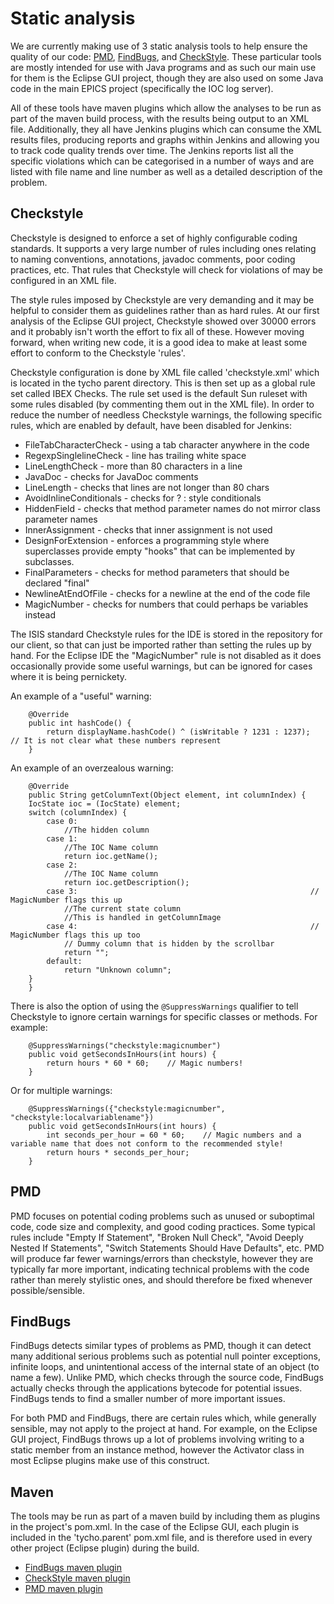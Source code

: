# Static analysis

We are currently making use of 3 static analysis tools to help ensure the quality of our code: [PMD](https://pmd.github.io/), [FindBugs](http://findbugs.sourceforge.net/), and [CheckStyle](https://checkstyle.sourceforge.io/). These particular tools are mostly intended for use with Java programs and as such our main use for them is the Eclipse GUI project, though they are also used on some Java code in the main EPICS project (specifically the IOC log server).

All of these tools have maven plugins which allow the analyses to be run as part of the maven build process, with the results being output to an XML file. Additionally, they all have Jenkins plugins which can consume the XML results files, producing reports and graphs within Jenkins and allowing you to track code quality trends over time. The Jenkins reports list all the specific violations which can be categorised in a number of ways and are listed with file name and line number as well as a detailed description of the problem.

## Checkstyle

Checkstyle is designed to enforce a set of highly configurable coding standards. It supports a very large number of rules including ones relating to naming conventions, annotations, javadoc comments, poor coding practices, etc. That rules that Checkstyle will check for violations of may be configured in an XML file. 

The style rules imposed by Checkstyle are very demanding and it may be helpful to consider them as guidelines rather than as hard rules. At our first analysis of the Eclipse GUI project, Checkstyle showed over 30000 errors and it probably isn't worth the effort to fix all of these. However moving forward, when writing new code, it is a good idea to make at least some effort to conform to the Checkstyle 'rules'.

Checkstyle configuration is done by XML file called 'checkstyle.xml' which is located in the tycho parent directory. This is then set up as a global rule set called IBEX Checks. The rule set used is the default Sun ruleset with some rules disabled (by commenting them out in the XML file). In order to reduce the number of needless Checkstyle warnings, the following specific rules, which are enabled by default, have been disabled for Jenkins:

* FileTabCharacterCheck - using a tab character anywhere in the code
* RegexpSinglelineCheck - line has trailing white space
* LineLengthCheck - more than 80 characters in a line
* JavaDoc - checks for JavaDoc comments
* LineLength - checks that lines are not longer than 80 chars
* AvoidInlineConditionals - checks for ? : style conditionals
* HiddenField - checks that method parameter names do not mirror class parameter names
* InnerAssignment - checks that inner assignment is not used
* DesignForExtension - enforces a programming style where superclasses provide empty "hooks" that can be implemented by subclasses.
* FinalParameters - checks for method parameters that should be declared "final"
* NewlineAtEndOfFile - checks for a newline at the end of the code file
* MagicNumber - checks for numbers that could perhaps be variables instead

The ISIS standard Checkstyle rules for the IDE is stored in the repository for our client, so that can just be imported rather than setting the rules up by hand. For the Eclipse IDE the "MagicNumber" rule is not disabled as it does occasionally provide some useful warnings, but can be ignored for cases where it is being pernickety.

An example of a "useful" warning:
```
    @Override
    public int hashCode() {
        return displayName.hashCode() ^ (isWritable ? 1231 : 1237);    // It is not clear what these numbers represent
    }
```

An example of an overzealous warning:
```
    @Override
    public String getColumnText(Object element, int columnIndex) {
	IocState ioc = (IocState) element;
	switch (columnIndex) {
	    case 0:
	        //The hidden column
	    case 1:			
	        //The IOC Name column
	        return ioc.getName();
	    case 2:			
	        //The IOC Name column
	        return ioc.getDescription();
	    case 3:                                                    // MagicNumber flags this up
	        //The current state column
	        //This is handled in getColumnImage
	    case 4:                                                    // MagicNumber flags this up too
	        // Dummy column that is hidden by the scrollbar
	        return "";
	    default:
	        return "Unknown column";
	}
    }
```
There is also the option of using the `@SuppressWarnings` qualifier to tell Checkstyle to ignore certain warnings for specific classes or methods. For example:
```
    @SuppressWarnings("checkstyle:magicnumber")
    public void getSecondsInHours(int hours) {
        return hours * 60 * 60;    // Magic numbers!
    }
```
Or for multiple warnings:

```
    @SuppressWarnings({"checkstyle:magicnumber", "checkstyle:localvariablename"})
    public void getSecondsInHours(int hours) {
        int seconds_per_hour = 60 * 60;    // Magic numbers and a variable name that does not conform to the recommended style!
        return hours * seconds_per_hour;
    }
```
## PMD

PMD focuses on potential coding problems such as unused or suboptimal code, code size and complexity, and good coding practices. Some typical rules include "Empty If Statement", "Broken Null Check", "Avoid Deeply Nested If Statements", "Switch Statements Should Have Defaults", etc. PMD will produce far fewer warnings/errors than checkstyle, however they are typically far more important, indicating technical problems with the code rather than merely stylistic ones, and should therefore be fixed whenever possible/sensible.

## FindBugs

FindBugs detects similar types of problems as PMD, though it can detect many additional serious problems such as potential null pointer exceptions, infinite loops, and unintentional access of the internal state of an object (to name a few). Unlike PMD, which checks through the source code, FindBugs actually checks through the applications bytecode for potential issues. FindBugs tends to find a smaller number of more important issues.

For both PMD and FindBugs, there are certain rules which, while generally sensible, may not apply to the project at hand. For example, on the Eclipse GUI project, FindBugs throws up a lot of problems involving writing to a static member from an instance method, however the Activator class in most Eclipse plugins make use of this construct.

## Maven

The tools may be run as part of a maven build by including them as plugins in the project's pom.xml. In the case of the Eclipse GUI, each plugin is included in the 'tycho.parent' pom.xml file, and is therefore used in every other project (Eclipse plugin) during the build.

* [FindBugs maven plugin](https://gleclaire.github.io/findbugs-maven-plugin/index.html)
* [CheckStyle maven plugin](http://maven.apache.org/plugins/maven-checkstyle-plugin/)
* [PMD maven plugin ](http://maven.apache.org/plugins/maven-pmd-plugin/)